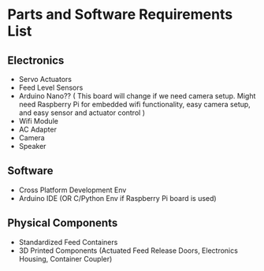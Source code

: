 # Parts and Software Requirements List

## Electronics
* Servo Actuators
* Feed Level Sensors 
* Arduino Nano?? (  This board will change if we need camera setup. Might need Raspberry Pi for embedded wifi functionality, easy camera setup, and easy sensor and actuator control  )
* Wifi Module
* AC Adapter
* Camera
* Speaker

## Software
* Cross Platform Development Env
* Arduino IDE (OR C/Python Env if Raspberry Pi board is used)

## Physical Components
* Standardized Feed Containers
* 3D Printed Components (Actuated Feed Release Doors, Electronics Housing, Container Coupler)

